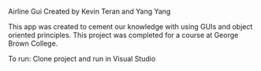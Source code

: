 Airline Gui Created by Kevin Teran and Yang Yang

This app was created to cement our knowledge with using GUIs and object
oriented principles. This project was completed for a course at George Brown
College.

To run: Clone project and run in Visual Studio
